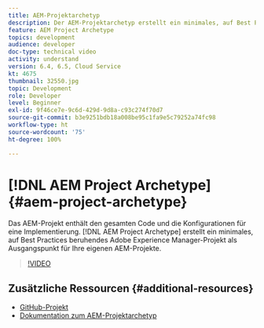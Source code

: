 ```yaml
---
title: AEM-Projektarchetyp
description: Der AEM-Projektarchetyp erstellt ein minimales, auf Best Practices beruhendes Adobe Experience Manager-Projekt als Ausgangspunkt für Ihre eigenen AEM-Projekte.
feature: AEM Project Archetype
topics: development
audience: developer
doc-type: technical video
activity: understand
version: 6.4, 6.5, Cloud Service
kt: 4675
thumbnail: 32550.jpg
topic: Development
role: Developer
level: Beginner
exl-id: 9f46ce7e-9c6d-429d-9d8a-c93c274f70d7
source-git-commit: b3e9251bdb18a008be95c1fa9e5c79252a74fc98
workflow-type: ht
source-wordcount: '75'
ht-degree: 100%

---
```


# [!DNL AEM Project Archetype] {#aem-project-archetype}

Das AEM-Projekt enthält den gesamten Code und die Konfigurationen für eine Implementierung. [!DNL AEM Project Archetype] erstellt ein minimales, auf Best Practices beruhendes Adobe Experience Manager-Projekt als Ausgangspunkt für Ihre eigenen AEM-Projekte.

>[!VIDEO](https://video.tv.adobe.com/v/32550?quality=12&learn=on)

## Zusätzliche Ressourcen {#additional-resources}

* [GitHub-Projekt](https://github.com/adobe/aem-project-archetype)
* [Dokumentation zum AEM-Projektarchetyp](https://experienceleague.adobe.com/docs/experience-manager-core-components/using/developing/archetype/overview.html?lang=de)
